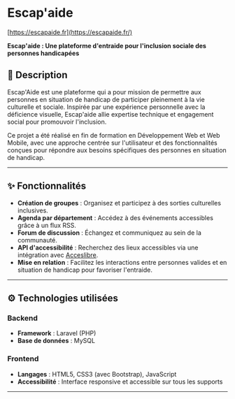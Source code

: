 # Escap'aide
[https://escapaide.fr](https://escapaide.fr/)

**Escap'aide : Une plateforme d'entraide pour l'inclusion sociale des personnes handicapées**

## 📝 Description

Escap'Aide est une plateforme qui a pour mission de permettre aux personnes en situation de handicap de participer pleinement à la vie culturelle et sociale. Inspirée par une expérience personnelle avec la déficience visuelle, Escap'aide allie expertise technique et engagement social pour promouvoir l'inclusion.

Ce projet a été réalisé en fin de formation en Développement Web et Web Mobile, avec une approche centrée sur l'utilisateur et des fonctionnalités conçues pour répondre aux besoins spécifiques des personnes en situation de handicap.

---

## ✨ Fonctionnalités

- **Création de groupes** : Organisez et participez à des sorties culturelles inclusives.
- **Agenda par département** : Accédez à des événements accessibles grâce à un flux RSS.
- **Forum de discussion** : Échangez et communiquez au sein de la communauté.
- **API d'accessibilité** : Recherchez des lieux accessibles via une intégration avec [Acceslibre](https://acceslibre.beta.gouv.fr).
- **Mise en relation** : Facilitez les interactions entre personnes valides et en situation de handicap pour favoriser l'entraide.

---

## ⚙️ Technologies utilisées

### Backend
- **Framework** : Laravel (PHP)
- **Base de données** : MySQL

### Frontend
- **Langages** : HTML5, CSS3 (avec Bootstrap), JavaScript
- **Accessibilité** : Interface responsive et accessible sur tous les supports

---
